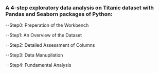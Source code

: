 ### A 4-step exploratory data analysis on Titanic dataset with Pandas and Seaborn packages of Python:

--Step0: Preperation of the Workbench

--Step1: An Overview of the Dataset

--Step2: Detailed Assessment of Columns

--Step3: Data Manupilation

--Step4: Fundamental Analysis
